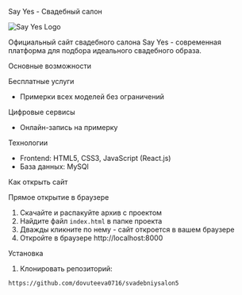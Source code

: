Say Yes - Свадебный салон

![Say Yes Logo](путь/к/логотипу.png)

Официальный сайт свадебного салона Say Yes - современная платформа для подбора идеального свадебного образа.

Основные возможности

Бесплатные услуги
- Примерки всех моделей без ограничений


Цифровые сервисы
- Онлайн-запись на примерку


Технологии

- Frontend: HTML5, CSS3, JavaScript (React.js)
- База данных: MySQl

Как открыть сайт

Прямое открытие в браузере
1. Скачайте и распакуйте архив с проектом
2. Найдите файл `index.html` в папке проекта
3. Дважды кликните по нему - сайт откроется в вашем браузере
4. Откройте в браузере http://localhost:8000


Установка

1. Клонировать репозиторий:
```bash
https://github.com/dovuteeva0716/svadebniysalon5
